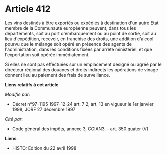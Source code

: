 # Article 412

Les vins destinés à être exportés ou expédiés à destination d'un autre Etat membre de la Communauté européenne peuvent, dans
tous les départements, soit au port d'embarquement ou au point de sortie, soit au lieu d'expédition, recevoir, en franchise
des droits, une addition d'alcool pourvu que le mélange soit opéré en présence des agents de l'administration, dans les
conditions fixées par arrêté ministériel, et que l'exportation soit opérée immédiatement.

Si elles ne sont pas effectuées sur un emplacement désigné ou agréé par le directeur régional des douanes et droits indirects
les opérations de vinage donnent lieu au paiement des frais de surveillance.

**Liens relatifs à cet article**

_Modifié par_:

  - Décret n°97-1195 1997-12-24 art. 7 2, art. 13 en vigueur le 1er janvier 1998, JORF 27 décembre 1997

_Cité par_:

  - Code général des impôts, annexe 3, CGIAN3. - art. 350 quater (V)

**Liens**:

  - HISTO: Edition du 22 avril 1998
